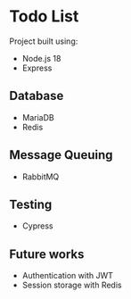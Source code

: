 # Todo List

Project built using:

- Node.js 18
- Express

## Database

- MariaDB
- Redis

## Message Queuing

- RabbitMQ

## Testing

- Cypress

## Future works

- Authentication with JWT
- Session storage with Redis
